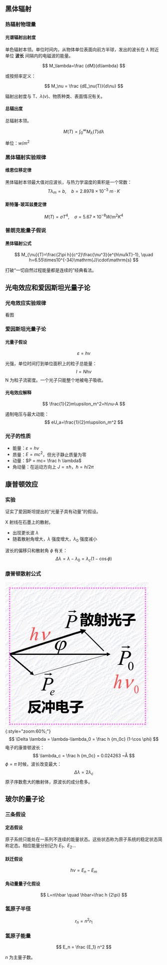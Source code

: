 ## 黑体辐射

### 热辐射物理量

#### 光谱辐射出射度

单色辐射本领。单位时间内，从物体单位表面向前方半球，发出的波长在 $\lambda$ 附近单位 **波长** 间隔内的电磁波的能量。

$$
M_\lambda=\frac {dM}{d\lambda}
$$

或按频率定义：

$$
M_\nu = \frac {dE_\nu(T)}{d\nu}
$$

辐射出射度与 T、$\lambda(v)$、物质种类、表面情况有关。

#### 总辐出度

总辐射本领。

$$
M(T)=\int^{\infty}_0 M_\lambda(T)d\lambda
$$

单位：$w/m^2$

### 黑体辐射实验规律

#### 维恩位移定律

黑体辐射本领最大值对应波长，与热力学温度的乘积是一个常数：
$$
T \lambda_m = b, \quad b=2.8978 \times 10^{-3}~m \cdot K
$$

#### 斯特藩-玻耳兹曼定律

$$
M(T)=\sigma T^4, \quad \sigma=5.67\times10^{-8} W/m^2K^4
$$

### 普朗克能量子假说

#### 黑体辐射公式

$$
M_{\nu}(T)=\frac{2\pi h}{c^2}\frac{\nu^3}{e^{h\nu/kT}-1}, \quad h=6.55\times10^{-34}\mathrm{J}\cdot\mathrm{s}
$$

打破“一切自然过程能量都是连续的”经典看法。

## 光电效应和爱因斯坦光量子论

### 光电效应实验规律

看图

### 爱因斯坦光量子论

#### 光量子假设

$$
\varepsilon=h\nu
$$

光强，单位时间打到单位面积上的粒子总能量：
$$
I = Nh\nu
$$
N 为粒子流密度。一个光子只能整个地被电子吸收。

#### 光电效应解释

$$
\frac{1}{2}m\upsilon_m^2=h\nu-A
$$

遏制电压与最大动能：
$$
eU_a=\frac{1}{2}m\upsilon_m^2
$$

### 光子的性质

- 能量：$\varepsilon=h\nu$
- 质量：$E=mc^2$，但光子静止质量为零
- 动量：$P = mc= \frac h \lambda$
- 角动量：在运动方向上 $J=\pm\hbar$，$\hbar=h/2\pi$

## 康普顿效应

### 实验

证实了爱因斯坦提出的“光量子具有动量”的假设。

X 射线在石墨上的散射。

- 出现更长波 $\lambda$​
- 随着散射角增大，$\lambda$ 强度增大，$\lambda_0$ 强度减小

波长的偏移只和散射角 $\phi$ 有关：
$$
\Delta \lambda = \lambda-\lambda_0=\lambda_c(1-\cos \phi)
$$

### 康普顿散射公式

![康普顿散射](康普顿散射.png){:style="zoom:60%;"} 
$$
\Delta \lambda = \lambda-\lambda_0 = \frac h {m_0c} (1-\cos \phi)
$$
电子的康普顿波长：
$$
\lambda_c = \frac h {m_0c} = 0.024263 ~Å
$$
$\phi = \pi$ 时候，波长改变最大：
$$
\Delta \lambda = 2\lambda_c
$$
原子序数愈大的散射体，原波长的成分愈多。

## 玻尔的量子论

### 三条假设

#### 定态假设

原子系统只能处在一系列不连续的能量状态。这些状态称为原子系统的稳定状态简称定态。相应能量分别记为 $E_1、E_2 ...$

#### 跃迁假设

$$
h\nu=E_n-E_m
$$

#### 角动量量子化假设

$$
L=n\hbar \quad \hbar=\frac h {2\pi}
$$

### 氢原子半径

$$
r_n= n^2 r_1
$$

### 氢原子能量

$$
E_n = \frac {E_1} n^2
$$

$n$ 为主量子数。

